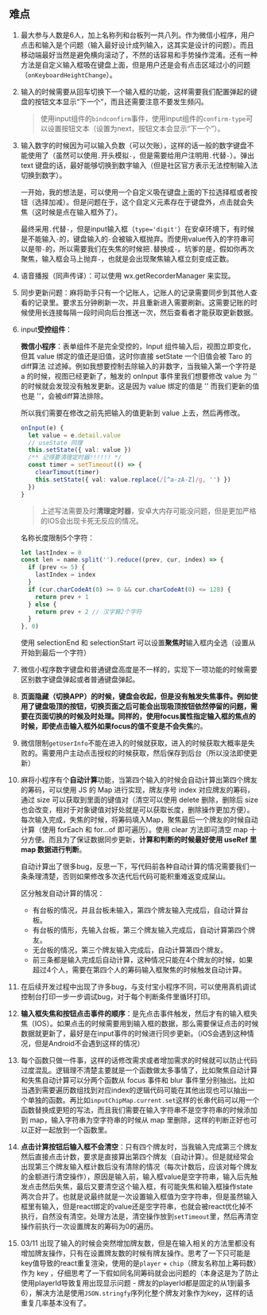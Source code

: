 ## 难点

1. 最大参与人数是6人，加上名称列和台板列一共八列。作为微信小程序，用户点击和输入是个问题（输入最好设计成列输入，这其实是设计的问题）。而且移动端最好当然是避免横向滚动了，不然的话容易和手势操作混淆。还有一种方法是自定义输入框吸在键盘上面，但是用户还是会有点击区域过小的问题（`onKeyboardHeightChange`）。

2. 输入的时候需要从回车切换下一个输入框的功能，这样需要我们配置弹起的键盘的按钮文本显示“下一个”，而且还需要注意不要发生频闪。

   > 使用input组件的`bindconfirm`事件，使用input组件的`confirm-type`可以设置按钮文本（设置为next，按钮文本会显示“下一个”）。

3. 输入数字的时候因为可以输入负数（可以欠账），这样的话一般的数字键盘不能使用了（虽然可以使用`.`开头模拟`-`，但是需要给用户注明用`.`代替`-`）。弹出 text 键盘的话，最好能够切换到数字输入（但是社区官方表示无法控制输入法切换到数字）。

   一开始，我的想法是，可以使用一个自定义吸在键盘上面的下拉选择框或者按钮（选择加减）。但是问题在于，这个自定义元素存在于键盘外，点击就会失焦（这时候是点在输入框外了）。

   最终采用`.`代替`-`，但是input输入框（`type='digit'`）在安卓环境下，有时候是不能输入`-`的，键盘输入的`-`会被输入框抛弃。而使用value传入的字符串可以是带`-`的，所以需要我们在失焦的时候把`.`替换成`-`。坑爹的是，假如你再次聚焦，输入框会马上抛弃`-`，也就是会出现聚焦输入框立刻变成正数。

4. 语音播报（同声传译）：可以使用 wx.getRecorderManager 来实现。

5. 同步更新问题：麻将助手只有一个记账人，记账人的记录需要同步到其他人查看的记录里。要求五分钟刷新一次，并且重新进入需要刷新。这需要记账的时候使用长连接每隔一段时间向后台推送一次，然后查看者才能获取更新数据。

6. input**受控组件**：

   **微信小程序**：表单组件不是完全受控的，Input 组件输入后，视图立即变化，但其 value 绑定的值还是旧值，这时你直接 setState 一个旧值会被 Taro 的 diff算法 过滤掉。例如我想要控制去除输入的非数字，当我输入第一个字符是 a 的时候，视图已经更新了，触发的 onInput 事件里我们想要修改 value 为 '' 的时候就会发现没有触发更新。这是因为 value 绑定的值是 '' 而我们更新的值也是 ''，会被diff算法排除。

   所以我们需要在修改之前先把输入的值更新到 value 上去，然后再修改。

   ```ts
   onInput(e) {
     let value = e.detail.value
     // useState 同理
     this.setState({ val: value })
     /** 记得要清理定时器!!!!!! */
     const timer = setTimeout(() => {
       clearTimout(timer)
       this.setState({ val: value.replace(/[^a-zA-Z]/g, '') })
     })
   }
   ```

   > 上述写法需要及时**清理定时器**，安卓大内存可能没问题，但是更加严格的IOS会出现卡死无反应的情况。

   名称长度限制5个字符：

   ```ts
   let lastIndex = 0
   const len = name.split('').reduce((prev, cur, index) => {
     if (prev <= 5) {
       lastIndex = index
     }
     if (cur.charCodeAt(0) >= 0 && cur.charCodeAt(0) <= 128) {
       return prev + 1
     } else {
       return prev + 2 // 汉字算2个字符
     }
   }, 0)
   ```

   使用 selectionEnd 和 selectionStart 可以设置**聚焦时**输入框内全选（设置从开始到最后一个字符）

7. 微信小程序数字键盘和普通键盘高度是不一样的，实现下一项功能的时候需要区别数字键盘弹起或者普通键盘弹起。

8. **页面隐藏（切换APP）**的时候，键盘会收起，但是没有触发失焦事件。例如使用了键盘吸顶的按钮，切换页面之后可能会出现吸顶按钮依然停留的问题，需要在页面切换的时候及时处理。同样的，使用focus属性指定输入框的焦点的时候，即使点击输入框外如果focus的值不变是**不会失焦**的。

9. 微信限制`getUserInfo`不能在进入的时候就获取，进入的时候获取大概率是失败的。需要用户主动点击授权的时候获取，然后保存到后台（所以没法即使更新）

10. 麻将小程序有个**自动计算**功能，当第四个输入的时候会自动计算出第四个牌友的筹码，可以使用 JS 的 Map 进行实现，牌友序号 index 对应牌友的筹码，通过 size 可以获取到里面的键值对（清空可以使用 delete 删除，删除后 size 也会改变，相对于对象键值对好处就是可以获取长度，删除操作更加方便）。 每次输入完成，失焦的时候，将筹码填入Map，聚焦最后一个牌友的时候自动计算（使用 forEach 和 for...of 即可遍历）。使用 clear 方法即可清空 map 十分方便。而且为了保证数据同步更新，**计算和判断的时候最好使用 useRef 里 map 数据进行判断**。

    自动计算出了很多bug，反思一下，写代码前各种自动计算的情况需要我们一条条理清楚，否则如果修改多次迭代后代码可能积重难返变成屎山。

    区分触发自动计算的情况：

    - 有台板的情况，并且台板未输入，第四个牌友输入完成后，自动计算台板。
    - 有台板的情形，先输入台板，第三个牌友输入完成后，自动计算第四个牌友。
    - 无台板的情况，第三个牌友输入完成后，自动计算第四个牌友。
    - 前三条都是输入完成后自动计算，这种情况只能在4个牌友的时候，如果超过4个人，需要在第四个人的筹码输入框聚焦的时候触发自动计算。

11. 在后续开发过程中出现了许多bug，与支付宝小程序不同，可以使用真机调试控制台打印一步一步调试bug，对于每个判断条件里循环打印。

12. **输入框失焦和按钮点击事件的顺序**：是先点击事件触发，然后才有的输入框失焦（IOS）。如果点击的时候需要用到输入框的数据，那么需要保证点击的时候数据就更新了，最好是在input事件的时候进行同步更新。（iOS会遇到这种情况，但是Android不会遇到这样的情况）

13. 每个函数只做一件事，这样的话修改需求或者增加需求的时候就可以防止代码过度混乱。逻辑理不清楚主要就是一个函数做太多事情了，比如聚焦自动计算和失焦自动计算可以分两个函数从 focus 事件和 blur 事件里分别抽出。比如当遇到需要遍历数组找到对应index的逻辑代码可能在其他出现也可以抽出一个单独的函数。再比如`inputChipMap.current.set`这样的长串代码可以用一个函数替换成更短的写法，而且我们需要在输入字符串不是空字符串的时候添加到 map，输入字符串为空字符串的时候从 map 里删除，这样的判断正好也可以正好一起放到一个函数里。

14. **点击计算按钮后输入框不会清空**：只有四个牌友时，当我输入完成第三个牌友然后直接点击计数，要求是直接算出第四个牌友（自动计算）。但是就经常会出现第三个牌友输入框计数后没有清除的情况（每次计数后，应该对每个牌友的金额进行清空操作），原因是输入前，输入框value是空字符串，输入后先触发点击然后失焦，最后又要清空这个输入框，有可能失焦和输入框操作state两次合并了。也就是说最终就是一次设置输入框值为空字符串，但是虽然输入框里有输入，但是react绑定的value还是空字符串，也就会被react优化掉不执行，自然没有清空。处理方法是，清空操作放到`setTimeout`里，然后再清空操作前执行一次设置牌友的筹码为0的遍历。

15. 03/11 出现了输入的时候会突然增加牌友数，但是在输入相关的方法里都没有增加牌友操作，只有在设置牌友数的时候有牌友操作。思考了一下只可能是key值导致的react重复渲染，使用的是`player` + `chip`（牌友名称加上筹码数）作为 key ，仔细思考了一下假如同名同筹码就会出问题的（本身这是为了防止使用playerId导致复用出现显示问题 - 牌友的playerId都是固定的从1到最多6），解决方法是使用`JSON.stringfy`序列化整个牌友对象作为key，这样的话重复几率基本没有了。

